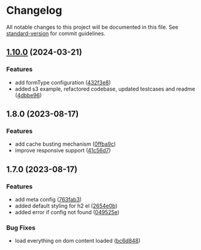 # Changelog

All notable changes to this project will be documented in this file. See [standard-version](https://github.com/conventional-changelog/standard-version) for commit guidelines.

## [1.10.0](https://github.com/saynadim/carpraze-appraisal-form/compare/v1.8.0...v1.10.0) (2024-03-21)


### Features

* add formType configuration ([432f3e8](https://github.com/saynadim/carpraze-appraisal-form/commit/432f3e8a5051ec960db3dee10e102827eaf117be))
* added s3 example, refactored codebase, updated testcases and readme ([4dbbe96](https://github.com/saynadim/carpraze-appraisal-form/commit/4dbbe96030fa9273f8cd1dc84862923775d3a7ea))

## 1.8.0 (2023-08-17)

### Features
* add cache busting mechanism ([0ffba9c](https://github.com/saynadim/carpraze-appraisal-form/commit/0ffba9cabdaa70a27cfe80ef119f55d92bc61873))
* improve responsive support ([41c56d7](https://github.com/saynadim/carpraze-appraisal-form/commit/41c56d7a9a9d3371a9d3e07dc19f31036db69b8b))

## 1.7.0 (2023-08-17)

### Features
* add meta config ([763fab3](https://github.com/saynadim/carpraze-appraisal-form/commit/763fab3f09b943155af2f7ebd07e211a93c183cd))
* added default styling for h2 el ([2654e0b](https://github.com/saynadim/carpraze-appraisal-form/commit/2654e0b2c88220fac70e12ece2a777c26cf49355))
* added error if config not found ([049525e](https://github.com/saynadim/carpraze-appraisal-form/commit/049525ee17357c6293e195e80ff8f9412da3177d))

### Bug Fixes
* load everything on dom content loaded ([bc6d848](https://github.com/saynadim/carpraze-appraisal-form/commit/bc6d84803f58b472b7d9a7b4e8f31ea1b50aee05))
